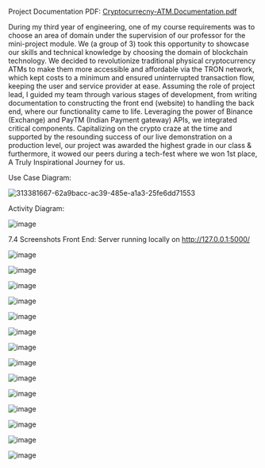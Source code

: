 Project Documentation PDF:
[Cryptocurrecny-ATM.Documentation.pdf](https://github.com/Veltabex/Cryptocurrency-ATM/files/14622774/Cryptocurrecny-ATM.Documentation.pdf)




During my third year of engineering, one of my course requirements was to choose an area of domain under the supervision of our professor for the mini-project module.
We (a group of 3) took this opportunity to showcase our skills and technical knowledge by choosing the domain of blockchain technology. We decided to revolutionize traditional physical cryptocurrency ATMs to make them more accessible and affordable via the TRON network, which kept costs to a minimum and ensured uninterrupted transaction flow, keeping the user and service provider at ease.
Assuming the role of project lead, I guided my team through various stages of development, from writing documentation to constructing the front end (website) to handling the back end, where our functionality came to life. Leveraging the power of Binance (Exchange) and PayTM (Indian Payment gateway) APIs, we integrated critical components.
Capitalizing on the crypto craze at the time and supported by the resounding success of our live demonstration on a production level, our project was awarded the highest grade in our class & furthermore, it wowed our peers during a tech-fest where we won 1st place, A Truly Inspirational Journey for us.

Use Case Diagram:

![313381667-62a9bacc-ac39-485e-a1a3-25fe6dd71553](https://github.com/Veltabex/Cryptocurrency-ATM/assets/62775096/1f66aa85-4a9d-4261-a28d-d692abfbfcce)


Activity Diagram:

![image](https://github.com/Veltabex/Cryptocurrency-ATM/assets/62775096/8ba2b1a1-c2e6-425a-804d-1ab20c328520)

7.4 Screenshots
Front End: Server running locally on http://127.0.0.1:5000/

![image](https://github.com/Veltabex/Cryptocurrency-ATM/assets/62775096/e7fa846c-62c4-46d0-be3d-b130d9e19029)

![image](https://github.com/Veltabex/Cryptocurrency-ATM/assets/62775096/dd417293-e830-4744-8b74-1dbca379c800)

![image](https://github.com/Veltabex/Cryptocurrency-ATM/assets/62775096/3450c2d1-1b48-499b-bbc9-545c4641a465)

![image](https://github.com/Veltabex/Cryptocurrency-ATM/assets/62775096/1fc43a2f-ed6d-4ea2-b1ce-7194e584146e)

![image](https://github.com/Veltabex/Cryptocurrency-ATM/assets/62775096/846ef252-99dd-4b3a-ae39-e10b64179593)

![image](https://github.com/Veltabex/Cryptocurrency-ATM/assets/62775096/1c0c955f-4165-4e4e-874f-fb0f9b4467c1)

![image](https://github.com/Veltabex/Cryptocurrency-ATM/assets/62775096/5f0fefe0-8ba9-4c82-af36-6dc2c898d337)

![image](https://github.com/Veltabex/Cryptocurrency-ATM/assets/62775096/e04110d0-11d5-4f5a-902c-cc29573c7072)

![image](https://github.com/Veltabex/Cryptocurrency-ATM/assets/62775096/9eb05202-0ffa-4676-8342-bb41e5769c3c)

![image](https://github.com/Veltabex/Cryptocurrency-ATM/assets/62775096/1ab37bf2-d63e-4b09-958e-f4ed0ac06cca)

![image](https://github.com/Veltabex/Cryptocurrency-ATM/assets/62775096/627669ca-c75c-4a4c-85a8-ffc1311f6e91)

![image](https://github.com/Veltabex/Cryptocurrency-ATM/assets/62775096/f038efd7-5000-4e12-838c-de8b7deaf6c2)

![image](https://github.com/Veltabex/Cryptocurrency-ATM/assets/62775096/15336157-e740-4738-b166-2d3ae586741f)

![image](https://github.com/Veltabex/Cryptocurrency-ATM/assets/62775096/09fb8010-59ae-445a-8809-d557bb8d14d0)



